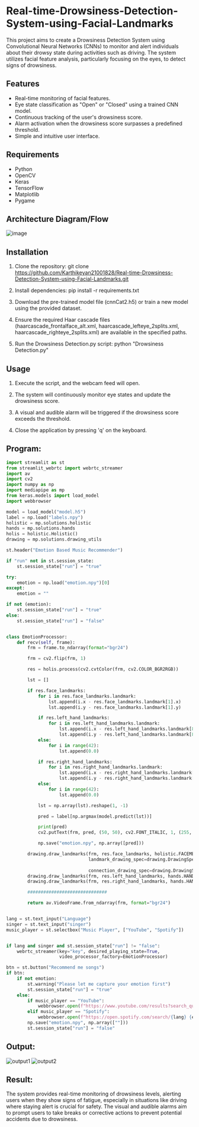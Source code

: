 # Real-time-Drowsiness-Detection-System-using-Facial-Landmarks

This project aims to create a Drowsiness Detection System using Convolutional Neural Networks (CNNs) to monitor and alert individuals about their drowsy state during activities such as driving. The system utilizes facial feature analysis, particularly focusing on the eyes, to detect signs of drowsiness.

## Features

- Real-time monitoring of facial features.
- Eye state classification as "Open" or "Closed" using a trained CNN model.
- Continuous tracking of the user's drowsiness score.
- Alarm activation when the drowsiness score surpasses a predefined threshold.
- Simple and intuitive user interface.

## Requirements

- Python
- OpenCV
- Keras
- TensorFlow
- Matplotlib
- Pygame
## Architecture Diagram/Flow

![image](https://github.com/Karthikeyan21001828/Real-time-Drowsiness-Detection-System-using-Facial-Landmarks/assets/93427303/7b211d1a-ebb1-4422-8086-6e1cb291356e)


## Installation

1. Clone the repository: git clone https://github.com/Karthikeyan21001828/Real-time-Drowsiness-Detection-System-using-Facial-Landmarks.git

2. Install dependencies: pip install -r requirements.txt

3. Download the pre-trained model file (cnnCat2.h5) or train a new model using the provided dataset.

4. Ensure the required Haar cascade files (haarcascade_frontalface_alt.xml, haarcascade_lefteye_2splits.xml, haarcascade_righteye_2splits.xml) are available in the specified paths.

5. Run the Drowsiness Detection.py script: python "Drowsiness Detection.py"

## Usage

1. Execute the script, and the webcam feed will open.

2. The system will continuously monitor eye states and update the drowsiness score.

3. A visual and audible alarm will be triggered if the drowsiness score exceeds the threshold.

4. Close the application by pressing 'q' on the keyboard.

## Program:

```python
import streamlit as st
from streamlit_webrtc import webrtc_streamer
import av
import cv2
import numpy as np
import mediapipe as mp
from keras.models import load_model
import webbrowser

model = load_model("model.h5")
label = np.load("labels.npy")
holistic = mp.solutions.holistic
hands = mp.solutions.hands
holis = holistic.Holistic()
drawing = mp.solutions.drawing_utils

st.header("Emotion Based Music Recommender")

if "run" not in st.session_state:
    st.session_state["run"] = "true"

try:
    emotion = np.load("emotion.npy")[0]
except:
    emotion = ""

if not (emotion):
    st.session_state["run"] = "true"
else:
    st.session_state["run"] = "false"


class EmotionProcessor:
    def recv(self, frame):
        frm = frame.to_ndarray(format="bgr24")

        frm = cv2.flip(frm, 1)

        res = holis.process(cv2.cvtColor(frm, cv2.COLOR_BGR2RGB))

        lst = []

        if res.face_landmarks:
            for i in res.face_landmarks.landmark:
                lst.append(i.x - res.face_landmarks.landmark[1].x)
                lst.append(i.y - res.face_landmarks.landmark[1].y)

            if res.left_hand_landmarks:
                for i in res.left_hand_landmarks.landmark:
                    lst.append(i.x - res.left_hand_landmarks.landmark[8].x)
                    lst.append(i.y - res.left_hand_landmarks.landmark[8].y)
            else:
                for i in range(42):
                    lst.append(0.0)

            if res.right_hand_landmarks:
                for i in res.right_hand_landmarks.landmark:
                    lst.append(i.x - res.right_hand_landmarks.landmark[8].x)
                    lst.append(i.y - res.right_hand_landmarks.landmark[8].y)
            else:
                for i in range(42):
                    lst.append(0.0)

            lst = np.array(lst).reshape(1, -1)

            pred = label[np.argmax(model.predict(lst))]

            print(pred)
            cv2.putText(frm, pred, (50, 50), cv2.FONT_ITALIC, 1, (255, 0, 0), 2)

            np.save("emotion.npy", np.array([pred]))

        drawing.draw_landmarks(frm, res.face_landmarks, holistic.FACEMESH_TESSELATION,
                               landmark_drawing_spec=drawing.DrawingSpec(color=(0, 0, 255), thickness=-1,
                                                                         circle_radius=1),
                               connection_drawing_spec=drawing.DrawingSpec(thickness=1))
        drawing.draw_landmarks(frm, res.left_hand_landmarks, hands.HAND_CONNECTIONS)
        drawing.draw_landmarks(frm, res.right_hand_landmarks, hands.HAND_CONNECTIONS)

        ##############################

        return av.VideoFrame.from_ndarray(frm, format="bgr24")


lang = st.text_input("Language")
singer = st.text_input("singer")
music_player = st.selectbox("Music Player", ["YouTube", "Spotify"])


if lang and singer and st.session_state["run"] != "false":
    webrtc_streamer(key="key", desired_playing_state=True,
                    video_processor_factory=EmotionProcessor)

btn = st.button("Recommend me songs")
if btn:
    if not emotion:
        st.warning("Please let me capture your emotion first")
        st.session_state["run"] = "true"
    else:
        if music_player == "YouTube":
            webbrowser.open(f"https://www.youtube.com/results?search_query={lang}+{emotion}+song+{singer}")
        elif music_player == "Spotify":
            webbrowser.open(f"https://open.spotify.com/search/{lang} {emotion} song {singer}")
        np.save("emotion.npy", np.array([""]))
        st.session_state["run"] = "false"
```
## Output:

![output1](output1.png)
![output2](output2.png)

## Result:

The system provides real-time monitoring of drowsiness levels, alerting users when they show signs of fatigue, especially in situations like driving where staying alert is crucial for safety. The visual and audible alarms aim to prompt users to take breaks or corrective actions to prevent potential accidents due to drowsiness.
